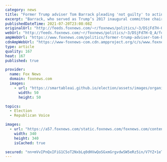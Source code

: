 ```yaml
---
category: news
title: "Former Trump adviser Tom Barrack pleading 'not guilty' to acting as UAE agent: attorney"
excerpt: "Barrack, who served as Trump’s 2017 inaugural committee chair, was arrested and charged on Tuesday with being an agent of the United Arab Emirates between April 2016 and April 2018."
publishedDateTime: 2021-07-20T23:08:08Z
originalUrl: "http://feeds.foxnews.com/~r/foxnews/politics/~3/DSjFd7H-Q_A/former-trump-adviser-tom-barrack-pleading-not-guilty-united-arab-emirates-agent"
webUrl: "http://feeds.foxnews.com/~r/foxnews/politics/~3/DSjFd7H-Q_A/former-trump-adviser-tom-barrack-pleading-not-guilty-united-arab-emirates-agent"
ampWebUrl: "https://www.foxnews.com/politics/former-trump-adviser-tom-barrack-pleading-not-guilty-united-arab-emirates-agent.amp"
cdnAmpWebUrl: "https://www-foxnews-com.cdn.ampproject.org/c/s/www.foxnews.com/politics/former-trump-adviser-tom-barrack-pleading-not-guilty-united-arab-emirates-agent.amp"
type: article
quality: 167
heat: 167
published: true

provider:
  name: Fox News
  domain: foxnews.com
  images:
    - url: "https://smartableai.github.io/election/assets/images/organizations/foxnews.com-50x50.jpg"
      width: 50
      height: 50

topics:
  - Election
  - Republican Voice

images:
  - url: "https://a57.foxnews.com/static.foxnews.com/foxnews.com/content/uploads/2020/05/340/340/marta.jpg?ve=1&tl=1"
    width: 340
    height: 340
    isCached: true

secured: "nn+mVvIPnQxIFiG1C5oT2NxbLq0dHVwQoSGxmGrgvdwSW5eRz5in/V7YZ+1eTuWQH3gx4iXv7lV6tFxyT3ZSpkb7Znl5SNvhhZe4uP5vxXikENSKpk9E9SMVdtor8syW1arxyrKvuSeSRlOHbPv21e9trZHBdNzKXkyZLcwEPg+mB/bSKhXexHpjZSc2jNG8VAUoJcpIvTRs84xnn8/5auj4eKRcwLM5e8neodVHmHTpWFNVjLwClZdnOHjlg/CaBS2jQdIf49jlt/rIxHTm4ftO+dH0CFsDx0tnT4DkglLBQGI322WytwgfY7TCI3zH4Mgox/avMsm3bpJPApE/kenhpTg7YmRPuxoK9nQj4FE=;xpiFr0xW6TJWW1ajjPKINw=="
---
```


